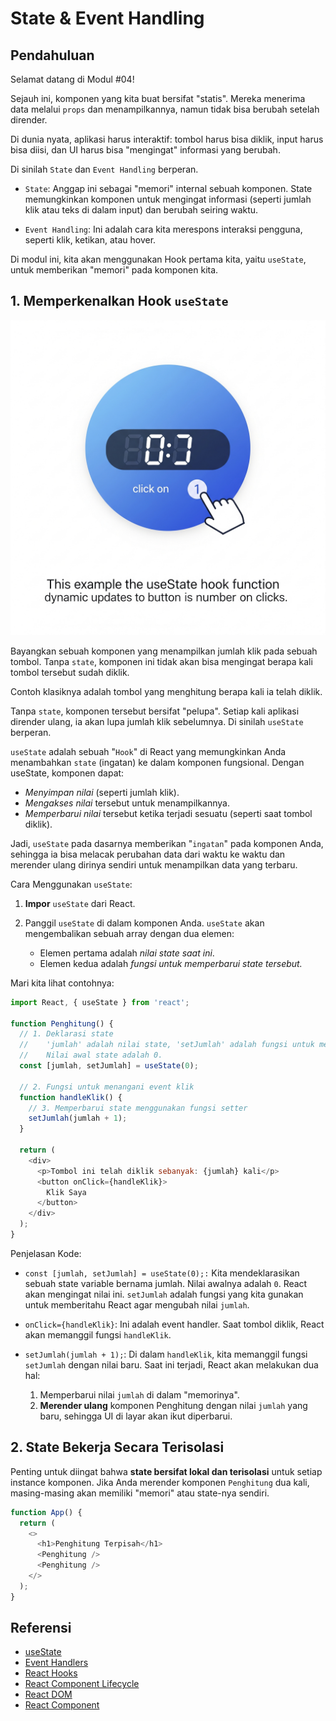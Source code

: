 # State & Event Handling

## Pendahuluan

Selamat datang di Modul #04! 

Sejauh ini, komponen yang kita buat bersifat "statis". Mereka menerima data melalui `props` dan menampilkannya, namun tidak bisa berubah setelah dirender. 

Di dunia nyata, aplikasi harus interaktif: tombol harus bisa diklik, input harus bisa diisi, dan UI harus bisa "mengingat" informasi yang berubah.

[]()

Di sinilah `State` dan `Event Handling` berperan.

- `State`: Anggap ini sebagai "memori" internal sebuah komponen. State memungkinkan komponen untuk mengingat informasi (seperti jumlah klik atau teks di dalam input) dan berubah seiring waktu.

- `Event Handling`: Ini adalah cara kita merespons interaksi pengguna, seperti klik, ketikan, atau hover.

Di modul ini, kita akan menggunakan Hook pertama kita, yaitu `useState`, untuk memberikan "memori" pada komponen kita.

## 1. Memperkenalkan Hook `useState`

![img](/05-Modul%20ReactJS/ReactJs-04/img/img-1.png)

Bayangkan sebuah komponen yang menampilkan jumlah klik pada sebuah tombol. Tanpa `state`, komponen ini tidak akan bisa mengingat berapa kali tombol tersebut sudah diklik.

Contoh klasiknya adalah tombol yang menghitung berapa kali ia telah diklik.

Tanpa `state`, komponen tersebut bersifat "pelupa". Setiap kali aplikasi dirender ulang, ia akan lupa jumlah klik sebelumnya. Di sinilah `useState` berperan.

`useState` adalah sebuah "`Hook`" di React yang memungkinkan Anda menambahkan `state` (ingatan) ke dalam komponen fungsional. Dengan useState, komponen dapat:

- *Menyimpan nilai* (seperti jumlah klik).
- *Mengakses nilai* tersebut untuk menampilkannya.
- *Memperbarui nilai* tersebut ketika terjadi sesuatu (seperti saat tombol diklik).

Jadi, `useState` pada dasarnya memberikan "`ingatan`" pada komponen Anda, sehingga ia bisa melacak perubahan data dari waktu ke waktu dan merender ulang dirinya sendiri untuk menampilkan data yang terbaru.

Cara Menggunakan `useState`:

1. **Impor** `useState` dari React.

2. Panggil `useState` di dalam komponen Anda. `useState` akan mengembalikan sebuah array dengan dua elemen:

    - Elemen pertama adalah _nilai state saat ini_.
    - Elemen kedua adalah _fungsi untuk memperbarui state tersebut._

Mari kita lihat contohnya:

```javascript
import React, { useState } from 'react';

function Penghitung() {
  // 1. Deklarasi state
  //    'jumlah' adalah nilai state, 'setJumlah' adalah fungsi untuk mengubahnya.
  //    Nilai awal state adalah 0.
  const [jumlah, setJumlah] = useState(0);

  // 2. Fungsi untuk menangani event klik
  function handleKlik() {
    // 3. Memperbarui state menggunakan fungsi setter
    setJumlah(jumlah + 1);
  }

  return (
    <div>
      <p>Tombol ini telah diklik sebanyak: {jumlah} kali</p>
      <button onClick={handleKlik}>
        Klik Saya
      </button>
    </div>
  );
}
```
Penjelasan Kode:

- `const [jumlah, setJumlah] = useState(0);:` Kita mendeklarasikan sebuah state variable bernama jumlah. Nilai awalnya adalah `0`. React akan mengingat nilai ini. `setJumlah` adalah fungsi yang kita gunakan untuk memberitahu React agar mengubah nilai `jumlah`.

- `onClick={handleKlik}`: Ini adalah event handler. Saat tombol diklik, React akan memanggil fungsi `handleKlik`.

- `setJumlah(jumlah + 1);`: Di dalam `handleKlik`, kita memanggil fungsi `setJumlah` dengan nilai baru. Saat ini terjadi, React akan melakukan dua hal:

  1. Memperbarui nilai `jumlah` di dalam "memorinya".
  2. **Merender ulang** komponen Penghitung dengan nilai `jumlah` yang baru, sehingga UI di layar akan ikut diperbarui.

## 2. State Bekerja Secara Terisolasi

Penting untuk diingat bahwa **state bersifat lokal dan terisolasi** untuk setiap instance komponen. Jika Anda merender komponen `Penghitung` dua kali, masing-masing akan memiliki "memori" atau state-nya sendiri.

```javascript
function App() {
  return (
    <>
      <h1>Penghitung Terpisah</h1>
      <Penghitung />
      <Penghitung />
    </>
  );
}   
```

## Referensi

- [useState](https://react.dev/reference/react/useState)
- [Event Handlers](https://react.dev/reference/react-dom/components#events)
- [React Hooks](https://react.dev/reference/react)
- [React Component Lifecycle](https://react.dev/learn/react-component-lifecycle)
- [React DOM](https://react.dev/reference/react-dom)
- [React Component](https://react.dev/learn/react-component)
